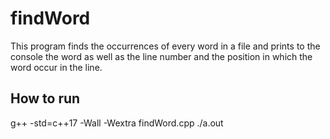 # findWord

This program finds the occurrences of every word in a file and prints to the console
the word as well as the line number and the position in which the word occur in the line.

How to run
----------
g++ -std=c++17 -Wall -Wextra findWord.cpp
./a.out
